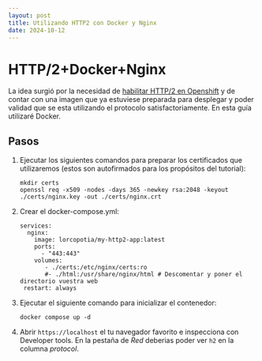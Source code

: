 ```yaml
---
layout: post
title: Utilizando HTTP2 con Docker y Nginx
date: 2024-10-12
---
```


# HTTP/2+Docker+Nginx

La idea surgió por la necesidad de [habilitar HTTP/2 en Openshift](https://docs.openshift.com/container-platform/4.14/networking/ingress-operator.html#nw-http2-haproxy_configuring-ingress) y de contar con una imagen que ya estuviese preparada para desplegar y poder validad que se esta utilizando el protocolo satisfactoriamente. En esta guía utilizaré Docker.

## Pasos

1. Ejecutar los siguientes comandos para preparar los certificados que utilizaremos (estos son autofirmados para los propósitos del tutorial):

   ```
   mkdir certs
   openssl req -x509 -nodes -days 365 -newkey rsa:2048 -keyout ./certs/nginx.key -out ./certs/nginx.crt
   ```

1. Crear el docker-compose.yml:

   ```
   services:
     nginx:
       image: lorcopotia/my-http2-app:latest
       ports:
         - "443:443" 
       volumes:
          - ./certs:/etc/nginx/certs:ro
          #- ./html:/usr/share/nginx/html # Descomentar y poner el directorio vuestra web
    restart: always
   ```

1. Ejecutar el siguiente comando para inicializar el contenedor:

   ```
   docker compose up -d
   ```

1. Abrir `https://localhost` el tu navegador favorito e inspecciona con Developer tools. En la pestaña de _Red_ deberias poder ver `h2` en la columna _protocol_.